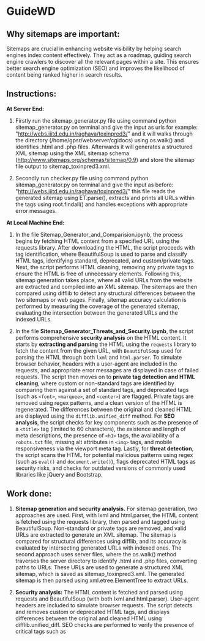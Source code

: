 <h1>GuideWD</h1>
<h2>Why sitemaps are important:</h2>
Sitemaps are crucial in enhancing website visibility by helping search engines index content effectively. They act as a roadmap, guiding search engine crawlers to discover all the relevant pages within a site. This ensures better search engine optimization (SEO) and improves the likelihood of content being ranked higher in search results.

<h2>Instructions:</h2>

**At Server End:**
1) Firstly run the sitemap_generator.py file using command python sitemap_generator.py on terminal and give the input as urls for example: "http://webs.iiitd.edu.in/raghava/toxinpred3/" and it will walks through the directory (/home/gpsr/webserver/cgidocs) using os.walk() and identifies .html and .php files. Afterwards it will generates a structured XML sitemap using the XML sitemap schema (http://www.sitemaps.org/schemas/sitemap/0.9) and store the sitemap file output to sitemap_toxinpred3.xml.

2) Secondly run checker.py file using command python sitemap_generator.py on terminal and give the input as before: "http://webs.iiitd.edu.in/raghava/toxinpred3/" this file reads the generated sitemap using ET.parse(), extracts and prints all URLs within the <loc> tags using root.findall() and handles exceptions with appropriate error messages.

**At Local Machine End:**
1) In the file Sitemap_Generator_and_Comparision.ipynb, the process begins by fetching HTML content from a specified URL using the requests library. After downloading the HTML, the script proceeds with tag identification, where BeautifulSoup is used to parse and classify HTML tags, identifying standard, deprecated, and custom/private tags. Next, the script performs HTML cleaning, removing any private tags to ensure the HTML is free of unnecessary elements. Following this, sitemap generation takes place, where all valid URLs from the website are extracted and compiled into an XML sitemap. The sitemaps are then compared using difflib to detect any structural differences between the two sitemaps or web pages. Finally, sitemap accuracy calculation is performed by measuring the coverage of the generated sitemap, evaluating the intersection between the generated URLs and the indexed URLs.

2) In the file **Sitemap_Generator_Threats_and_Security.ipynb**, the script performs comprehensive **security analysis** on the HTML content. It starts by **extracting and parsing** the HTML using the `requests` library to fetch the content from the given URL, with `BeautifulSoup` used for parsing the HTML through both `lxml` and `html.parser`. To simulate browser behavior, headers with a user-agent are included in the requests, and appropriate error messages are displayed in case of failed requests. The script then moves on to **private tag detection and HTML cleaning**, where custom or non-standard tags are identified by comparing them against a set of standard tags, and deprecated tags (such as `<font>`, `<marquee>`, and `<center>`) are flagged. Private tags are removed using regex patterns, and a clean version of the HTML is regenerated. The differences between the original and cleaned HTML are displayed using the `difflib.unified_diff` method. For **SEO analysis**, the script checks for key components such as the presence of a `<title>` tag (limited to 60 characters), the existence and length of meta descriptions, the presence of `<h1>` tags, the availability of a `robots.txt` file, missing alt attributes in `<img>` tags, and mobile responsiveness via the viewport meta tag. Lastly, for **threat detection**, the script scans the HTML for potential malicious patterns using regex (such as `eval()` and `document.write()`), flags deprecated HTML tags as security risks, and checks for outdated versions of commonly used libraries like jQuery and Bootstrap.

<h2>Work done:</h2>

1) **Sitemap generation and security analysis.** For sitemap generation, two approaches are used. First, with lxml and html.parser, the HTML content is fetched using the requests library, then parsed and tagged using BeautifulSoup. Non-standard or private tags are removed, and valid URLs are extracted to generate an XML sitemap. The sitemap is compared for structural differences using difflib, and its accuracy is evaluated by intersecting generated URLs with indexed ones. The second approach uses server files, where the os.walk() method traverses the server directory to identify .html and .php files, converting paths to URLs. These URLs are used to generate a structured XML sitemap, which is saved as sitemap_toxinpred3.xml. The generated sitemap is then parsed using xml.etree.ElementTree to extract URLs.

2)  **Security analysis:** The HTML content is fetched and parsed using requests and BeautifulSoup (with both lxml and html.parser). User-agent headers are included to simulate browser requests. The script detects and removes custom or deprecated HTML tags, and displays differences between the original and cleaned HTML using difflib.unified_diff. SEO checks are performed to verify the presence of critical tags such as <title>, meta descriptions, h1 tags, alt attributes, and mobile responsiveness. Additionally, the script scans for security threats by detecting malicious patterns (e.g., eval(), document.write()), flags deprecated HTML tags, and checks for outdated libraries like jQuery and Bootstrap.
